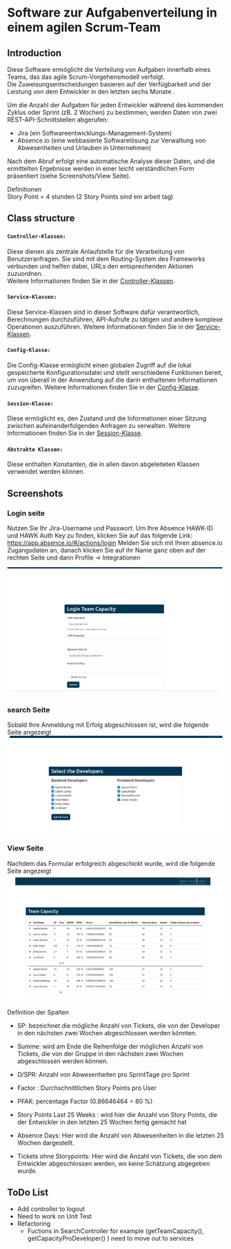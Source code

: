 # Software zur Aufgabenverteilung in einem agilen Scrum-Team

## Introduction

Diese Software ermöglicht die Verteilung von Aufgaben innerhalb eines Teams, das das agile Scrum-Vorgehensmodell verfolgt.  
Die Zuweisungsentscheidungen basieren auf der Verfügbarkeit und der Leistung von dem Entwickler in den letzten sechs Monate .

Um die Anzahl der Aufgaben für jeden Entwickler während des kommenden Zyklus oder Sprint (zB. 2 Wochen) zu bestimmen, werden Daten von zwei REST-API-Schnittstellen abgerufen:

- Jira (ein Softwareentwicklungs-Management-System)
- Absence.io (eine webbasierte Softwarelösung zur Verwaltung von Abwesenheiten und Urlauben in Unternehmen)

Nach dem Abruf erfolgt eine automatische Analyse dieser Daten, und die ermittelten Ergebnisse werden in einer leicht verständlichen Form präsentiert (siehe Screenshots/View Seite).

Definitionen  
Story Point = 4 stunden (2 Story Points sind ein arbeit tag)

## Class structure

#### `Controller-Klassen:`
Diese dienen als zentrale Anlaufstelle für die Verarbeitung von Benutzeranfragen. Sie sind mit dem Routing-System des Frameworks verbunden und helfen dabei, URLs den entsprechenden Aktionen zuzuordnen.  
Weitere Informationen finden Sie in der [Controller-Klassen](module/Application/src/Controller).

#### `Service-Klassen:`  
Diese Service-Klassen sind in dieser Software dafür verantwortlich, Berechnungen durchzuführen, API-Aufrufe zu tätigen und andere komplexe Operationen auszuführen.
Weitere Informationen finden Sie in der [Service-Klassen](module/Application/src/Service).

#### `Config-Klasse:`
Die Config-Klasse ermöglicht einen globalen Zugriff auf die lokal gespeicherte Konfigurationsdatei und stellt verschiedene Funktionen bereit, um von überall in der Anwendung auf die darin enthaltenen Informationen zuzugreifen.
Weitere Informationen finden Sie in der [Config-Klasse](module/Application/src/configuration).

#### `Session-Klasse:`
Diese ermöglicht es, den Zustand und die Informationen einer Sitzung zwischen aufeinanderfolgenden Anfragen zu verwalten.
Weitere Informationen finden Sie in der [Session-Klasse](module/Application/src/configuration).

#### `Abstrakte Klassen:`
Diese enthalten Konstanten, die in allen davon abgeleiteten Klassen verwendet werden können.


## Screenshots

### Login seite

Nutzen Sie Ihr Jira-Username und Passwort.
Um Ihre Absence HAWK-ID und HAWK Auth Key zu finden, klicken Sie auf das folgende Link:    
https://app.absence.io/#/actions/login
Melden Sie sich mit Ihren absence.io Zugangsdaten an, danach klicken Sie auf ihr Name
ganz oben auf der rechten Seite und dann Profile -> Integrationen

![Login seite](public/img/mdScreenshots/index.PNG)

### search Seite
Sobald Ihre Anmeldung mit Erfolg abgeschlossen ist, wird die folgende Seite angezeigt
![search Seite](public/img/mdScreenshots/searchSite.PNG)

### View Seite
Nachdem das Formular erfolgreich abgeschickt wurde, wird die folgende Seite angezeigt
![search Seite](public/img/mdScreenshots/view.PNG)

Definition der Spalten

- SP: bezeichnet die mögliche Anzahl von Tickets, die von der Developer in den nächsten
zwei Wochen abgeschlossen werden könnten.

- Summe: wird am Ende die Reihenfolge der möglichen Anzahl von Tickets, die von der
Gruppe in den nächsten zwei Wochen abgeschlossen werden können.

- D/SPR: Anzahl von Abwesenheiten pro SprintTage pro Sprint

- Factor : Durchschnittlichen Story Points pro User
  
- PFAK: percentage Factor (0.86646464 = 80 %)

- Story Points Last 25 Weeks : wird hier die Anzahl von Story Points, die der Entwickler in
  den letzten 25 Wochen fertig gemacht hat

- Absence Days: Hier wird die Anzahl von Abwesenheiten in die letzten 25 Wochen
dargestellt.

- Tickets ohne Storypoints: Hier wird die Anzahl von Tickets, die von dem Entwickler
abgeschlossen werden, wo keine Schätzung abgegeben wurde.

## ToDo List
- Add controller to logout  
- Need to work on Unit Test  
- Refactoring  
  - Fuctions in SearchController for example (getTeamCapacity(), getCapacityProDeveloper() ) need to move out to services 
